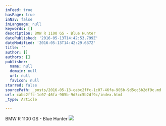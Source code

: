 ```yaml
---
inFeed: true
hasPage: true
inNav: false
inLanguage: null
keywords: []
description: BMW R 1100 GS - Blue Hunter
datePublished: '2016-05-13T14:42:53.799Z'
dateModified: '2016-05-13T14:42:29.637Z'
title: ''
author: []
authors: []
publisher:
  name: null
  domain: null
  url: null
  favicon: null
starred: false
sourcePath: _posts/2016-05-13-cabc2ffc-1c07-46fa-905b-9d5cc5b2df9c.md
url: cabc2ffc-1c07-46fa-905b-9d5cc5b2df9c/index.html
_type: Article

---
```

BMW R 1100 GS - Blue Hunter
![](https://the-grid-user-content.s3-us-west-2.amazonaws.com/76b70db7-979f-4f67-b12d-a13e9d911703.jpg)